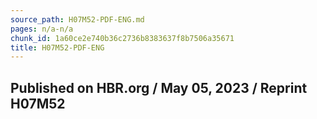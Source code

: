 ```yaml
---
source_path: H07M52-PDF-ENG.md
pages: n/a-n/a
chunk_id: 1a60ce2e740b36c2736b8383637f8b7506a35671
title: H07M52-PDF-ENG
---
```

## Published on HBR.org / May 05, 2023 / Reprint H07M52
